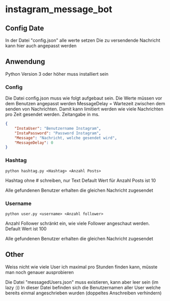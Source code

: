 # instagram_message_bot

## Config Date
In der Datei "config.json" alle werte setzen
Die zu versendende Nachricht kann hier auch angepasst werden

## Anwendung 
Python Version 3 oder höher muss installiert sein

### Config
Die Datei config.json muss wie folgt aufgebaut sein. Die Werte müssen vor dem Benutzen angepasst werden
MessageDelay = Wartezeit zwischen dem senden von Nachrichten. Damit kann limitiert werden wie viele Nachrichten pro Zeit gesendet werden. Zeitangabe in ms.

```json
{
    "InstaUser": "Benutzername Instagram",
    "InstaPassword": "Password Instagram",
    "Message": "Nachricht, welche gesendet wird",
    "MessageDelay": 0
}
```

### Hashtag
```console
python hashtag.py <Hashtag> <Anzahl Posts>
```

Hashtag ohne # schreiben, nur Text
Default Wert für Anzahl Posts ist 10

Alle gefundenen Benutzer erhalten die gleichen Nachricht zugesendet

### Username
```console
python user.py <username> <Anzahl follower>
```

Anzahl Follower schränkt ein, wie viele Follower angeschaut werden. Default Wert ist 100

Alle gefundenen Benutzer erhalten die gleichen Nachricht zugesendet


## Other
Weiss nicht wie viele User ich maximal pro Stunden finden kann, müsste man noch genauer ausprobieren

Die Datei "messagedUsers.json" muss existieren, kann aber leer sein (im lazy :))
In dieser Datei befinden sich die Benutzernamen aller User welche bereits einmal angeschrieben wurden (doppeltes Anschreiben verhindern)

